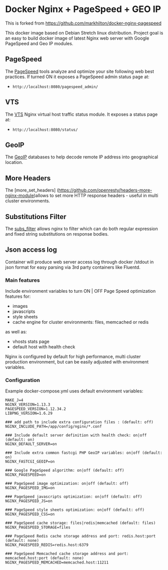 # Docker Nginx + PageSpeed + GEO IP

This is forked from https://github.com/markhilton/docker-nginx-pagespeed
 
This docker image based on Debian Stretch linux distribution. 
Project goal is an easy to build docker image of latest Nginx web server with Google PageSpeed and Geo IP modules.

## PageSpeed
The [PageSpeed](https://developers.google.com/speed/pagespeed/) tools analyze and optimize your site following web best practices. If turned ON it exposes a PageSpeed admin status page at: 

- ```http://localhost:8080/pagespeed_admin/```

## VTS
The [VTS](https://github.com/vozlt/nginx-module-vts) Nginx virtual host traffic status module. It exposes a status page at:

- ```http://localhost:8080/status/```

## GeoIP
The [GeoIP](https://www.maxmind.com/en/geoip-demo) databases to help decode remote IP address into geographical location.

## More Headers
The [more_set_headers] (https://github.com/openresty/headers-more-nginx-module)allows to set more HTTP response headers - useful in multi cluster environments.

## Substitutions Filter
The [subs_filter](https://github.com/yaoweibin/ngx_http_substitutions_filter_module) allows nginx to filter which can do both regular expression and fixed string substitutions on response bodies.

## Json access log
Container will produce web server access log through docker /stdout in json format for easy parsing via 3rd party containers like Fluentd.

### Main features

Include environment variables to turn ON | OFF Page Speed optimization features for:

- images
- javascripts
- style sheets
- cache engine for cluster environments: files, memcached or redis

as well as: 

- vhosts stats page
- default host with health check

Nginx is configured by default for high performance, multi cluster production environment, but can be easily adjusted with environment variables.

### Configuration

Example docker-compose.yml uses default environment variables:

```env
MAKE_J=4
NGINX_VERSION=1.13.3
PAGESPEED_VERSION=1.12.34.2
LIBPNG_VERSION=1.6.29

### add path to include extra configuration files : (default: off)
NGINX_INCLUDE_PATH=/app/config/nginx/*.conf

### Include default server definition with health check: on|off (default: on)
NGINX_DEFAULT_SERVER=on

### Include extra common fastcgi PHP GeoIP variables: on|off (default: on)
NGINX_FASTCGI_GEOIP=on

### Google PageSpeed algorithm: on|off (default: off)
NGINX_PAGESPEED=on

### PageSpeed image optimization: on|off (default: off)
NGINX_PAGESPEED_IMG=on

### PageSpeed javascripts optimization: on|off (default: off)
NGINX_PAGESPEED_JS=on

### PageSpeed style sheets optimization: on|off (default: off)
NGINX_PAGESPEED_CSS=on

### PageSpeed cache storage: files|redis|memcached (default: files)
NGINX_PAGESPEED_STORAGE=files

### PageSpeed Redis cache storage address and port: redis.host:port (default: none)
NGINX_PAGESPEED_REDIS=redis.host:6379

### PageSpeed Memcached cache storage address and port: memcached.host:port (default: none)
NGINX_PAGESPEED_MEMCACHED=memcached.host:11211
```
